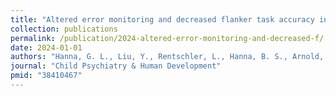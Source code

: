 ```yaml
---
title: "Altered error monitoring and decreased flanker task accuracy in pediatric obsessive-compulsive disorder"
collection: publications
permalink: /publication/2024-altered-error-monitoring-and-decreased-f/
date: 2024-01-01
authors: "Hanna, G. L., Liu, Y., Rentschler, L., Hanna, B. S., Arnold, P. D., & Gehring, W. J."
journal: "Child Psychiatry & Human Development"
pmid: "38410467"
---
```

